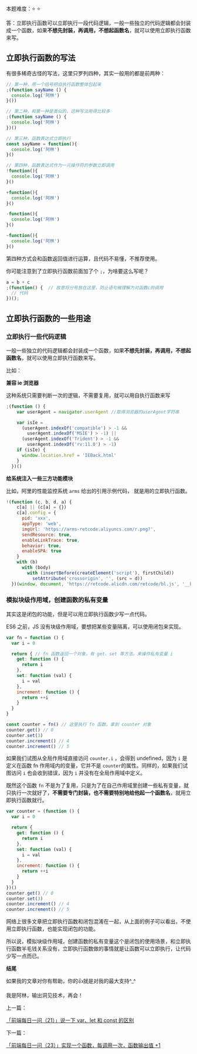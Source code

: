 本题难度：⭐ ⭐ 

答：立即执行函数可以立即执行一段代码逻辑，一般一些独立的代码逻辑都会封装成一个函数，如果**不想先封装，再调用，不想起函数名**，就可以使用立即执行函数来写。


## 立即执行函数的写法

有很多稀奇古怪的写法，这里只罗列四种，其实一般用的都是前两种：


```js
// 第一种，用一个括号把自执行函数整体包起来
;(function sayName () {
  console.log('阿林')
}())
```


```js
// 第二种，和第一种是类似的，这种写法用得比较多
;(function sayName () {
  console.log('阿林')
})()
```


```js
// 第三种，函数表达式立即执行
const sayName = function(){
  console.log('阿林')
}()
```

```js
// 第四种，函数表达式作为一元操作符的参数立即调用
!function(){
  console.log('阿林')
}()

+function(){
  console.log('阿林')
}()

-function(){
  console.log('阿林')
}()

~function(){
  console.log('阿林')
}()
```

第四种方式会和函数返回值进行运算，且代码不易懂，不推荐使用。

你可能注意到了立即执行函数前面加了个 `;`，为啥要这么写呢？

```js
a = b + c
;(function() {  // 故意将分号放在这里，防止语句被理解为对函数c的调用
  // 代码
})();
```

## 立即执行函数的一些用途

### 立即执行一些代码逻辑

一般一些独立的代码逻辑都会封装成一个函数，如果**不想先封装，再调用，不想起函数名**，就可以使用立即执行函数来写。

比如：

**兼容 ie 浏览器**

这种系统只需要判断一次的逻辑，不需要复用，就可以用自执行函数来写

```js
;(function () {
    var userAgent = navigator.userAgent //取得浏览器的userAgent字符串

    var isIe =
      (userAgent.indexOf('compatible') > -1 &&
        userAgent.indexOf('MSIE') > -1) ||
      (userAgent.indexOf('Trident') > -1 &&
        userAgent.indexOf('rv:11.0') > -1)
    if (isIe) {
      window.location.href = 'IEBack.html'
    }
  })()
```

**给系统注入一些三方功能模块**

比如，阿里的性能监控系统 `arms` 给出的引用示例代码， 就是用的立即执行函数。

```js
!(function (c, b, d, a) {
    c[a] || (c[a] = {})
    c[a].config = {
      pid: 'xxx',
      appType: 'web',
      imgUrl: 'https://arms-retcode.aliyuncs.com/r.png?',
      sendResource: true,
      enableLinkTrace: true,
      behavior: true,
      enableSPA: true
    }
    with (b)
      with (body)
        with (insertBefore(createElement('script'), firstChild))
          setAttribute('crossorigin', '', (src = d))
  })(window, document, 'https://retcode.alicdn.com/retcode/bl.js', '__bl')
```

### 模拟块级作用域，创建函数的私有变量

其实这是闭包的功能，但是可以用立即执行函数少写一点代码。

ES6 之前，JS 没有块级作用域，要想把某些变量隔离，可以使用闭包来实现。

```js
var fn = function () {
  var i = 0

  return { // fn 函数返回一个对象，有 get、set 等方法，来操作私有变量 i
    get: function () {
      return i
    },
    set: function (val) {
      i = val
    },
    increment: function () {
      return ++i
    }
  }
}

const counter = fn() // 这里执行 fn 函数，拿到 counter 对象
counter.get() // 0
counter.set(3)
counter.increment() // 4
counter.increment() // 5
```
如果我们试图从全局作用域直接访问 `counter.i` ，会得到 undefined，因为 `i` 是定义在函数 fn 作用域内的变量，它并不是 `counter`的属性。同样的，如果我们试图访问 `i` 也会收到错误，因为 `i` 并没有在全局作用域中定义。

既然这个函数 `fn` 不是为了复用，只是为了在自己作用域里创建一些私有变量，就只执行一次就好了，**不需要专门封装，也不需要特别地给他起一个函数名**，就用立即执行函数就行。

```js
var counter = (function () {
  var i = 0

  return {
    get: function () {
      return i
    },
    set: function (val) {
      i = val
    },
    increment: function () {
      return ++i
    }
  }
})()
counter.get() // 0
counter.set(3)
counter.increment() // 4
counter.increment() // 5
```

网络上很多文章把立即执行函数和闭包混淆在一起，从上面的例子可以看出，不使用立即执行函数，也能实现闭包的功能。

所以说，模拟块级作用域，创建函数的私有变量这个是闭包的使用场景，和立即执行函数半毛钱关系没有，立即执行函数做的事情就是让函数可以立即执行，让代码少写一点而已。

**结尾**

如果我的文章对你有帮助，你的👍就是对我的最大支持^_^

我是阿林，输出洞见技术，再会！

上一篇：

[「前端每日一问（21）」说一下 var、let 和 const 的区别](https://github.com/wlllyfor/question-everyday/blob/main/JS/21.%E8%AF%B4%E4%B8%80%E4%B8%8B%20var%E3%80%81let%20%E5%92%8C%20const%20%E7%9A%84%E5%8C%BA%E5%88%AB.md)

下一篇：

[「前端每日一问（23）」实现一个函数，每调用一次，函数输出值 +1](https://juejin.cn/post/7076757236395016199/)